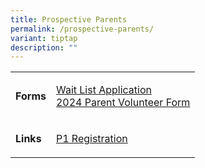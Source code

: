 ```yaml
---
title: Prospective Parents
permalink: /prospective-parents/
variant: tiptap
description: ""
---
```

<table style="minWidth: 50px">
<colgroup>
<col>
<col>
</colgroup>
<tbody>
<tr>
<td rowspan="1" colspan="1">
<p><strong>Forms</strong>
</p>
</td>
<td rowspan="1" colspan="1">
<p><a href="https://go.gov.sg/fpswaitlist" rel="noopener noreferrer nofollow" target="_blank">Wait List Application</a>
<br><a href="https://form.gov.sg/6528a9066b6c18001233018b" rel="noopener noreferrer nofollow" target="_blank">2024 Parent Volunteer Form</a>
</p>
</td>
</tr>
<tr>
<td rowspan="1" colspan="1">
<p><strong>Links</strong>
</p>
</td>
<td rowspan="1" colspan="1">
<p><a href="https://www.moe.gov.sg/primary/p1-registration" rel="noopener noreferrer nofollow" target="_blank">P1 Registration</a>
</p>
</td>
</tr>
</tbody>
</table>
<p>
<br>
<br>
</p>
<p></p>
<p></p>
<p></p>
<p></p>
<p></p>